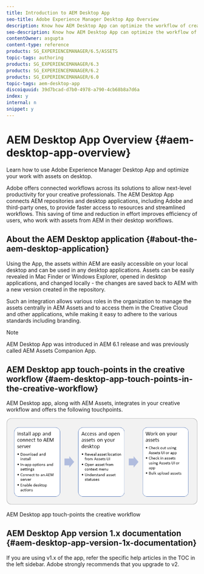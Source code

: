 ```yaml
---
title: Introduction to AEM Desktop App
seo-title: Adobe Experience Manager Desktop App Overview
description: Know how AEM Desktop App can optimize the workflow of creative users when using enterprise assets directly from their desktop.
seo-description: Know how AEM Desktop App can optimize the workflow of creative users when using enterprise assets directly from their desktop.
contentOwner: asgupta
content-type: reference
products: SG_EXPERIENCEMANAGER/6.5/ASSETS
topic-tags: authoring
products: SG_EXPERIENCEMANAGER/6.3
products: SG_EXPERIENCEMANAGER/6.2
products: SG_EXPERIENCEMANAGER/6.0
topic-tags: aem-desktop-app
discoiquuid: 39d7bcad-d7b0-4978-a790-4cb68b8a7d6a
index: y
internal: n
snippet: y
---
```


# AEM Desktop App Overview {#aem-desktop-app-overview}

Learn how to use Adobe Experience Manager Desktop App and optimize your work with assets on desktop.

Adobe offers connected workflows across its solutions to allow next-level productivity for your creative professionals. The AEM Desktop App connects AEM repositories and desktop applications, including Adobe and third-party ones, to provide faster access to resources and streamlined workflows. This saving of time and reduction in effort improves efficiency of users, who work with assets from AEM in their desktop workflows.

## About the AEM Desktop application {#about-the-aem-desktop-application}

Using the App, the assets within AEM are easily accessible on your local desktop and can be used in any desktop applications. Assets can be easily revealed in Mac Finder or Windows Explorer, opened in desktop applications, and changed locally - the changes are saved back to AEM with a new version created in the repository.

Such an integration allows various roles in the organization to manage the assets centrally in AEM Assets and to access them in the Creative Cloud and other applications, while making it easy to adhere to the various standards including branding.

>[!NOTE]
>
>AEM Desktop App was introduced in AEM 6.1 release and was previously called AEM Assets Companion App.

## AEM Desktop app touch-points in the creative workflow {#aem-desktop-app-touch-points-in-the-creative-workflow}

AEM Desktop app, along with AEM Assets, integrates in your creative workflow and offers the following touchpoints.

![AEM Desktop app touch-points the creative workflow](assets/aem_desktopapp_workflow.png)

AEM Desktop app touch-points the creative workflow

## AEM Desktop App version 1.x documentation {#aem-desktop-app-version-1x-documentation}

If you are using v1.x of the app, refer the specific help articles in the TOC in the left sidebar. Adobe strongly recommends that you upgrade to v2.